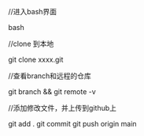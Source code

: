 //进入bash界面

bash



//clone 到本地

git clone xxxx.git



//查看branch和远程的仓库

 git branch && git remote -v



//添加修改文件，并上传到github上

git add .
git commit
git push origin main

